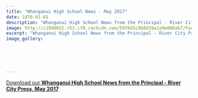```yaml
---
title: "Whanganui High School News - May 2017"
date: 1970-01-01
description: "Whanganui High School News from the Principal - River City Press, May 2017."
image: http://c1940652.r52.cf0.rackcdn.com/597665c9b8d39a1a9e000ab7/Facebook-Profile---180x180---TESTwhite-bg.jpg
excerpt: "Whanganui High School News from the Principal - River City Press, May 2017."
image_gallery:
    
    
    
    
    
---
```


<p><a href="http://c1940652.r52.cf0.rackcdn.com/5926271bb8d39a0a7c0007b0/RCP---May-2017.pdf">Download our</a><strong><a href="http://c1940652.r52.cf0.rackcdn.com/5926271bb8d39a0a7c0007b0/RCP---May-2017.pdf">&nbsp;Whanganui High School News from the Principal - River City Press, May 2017</a></strong></p>

